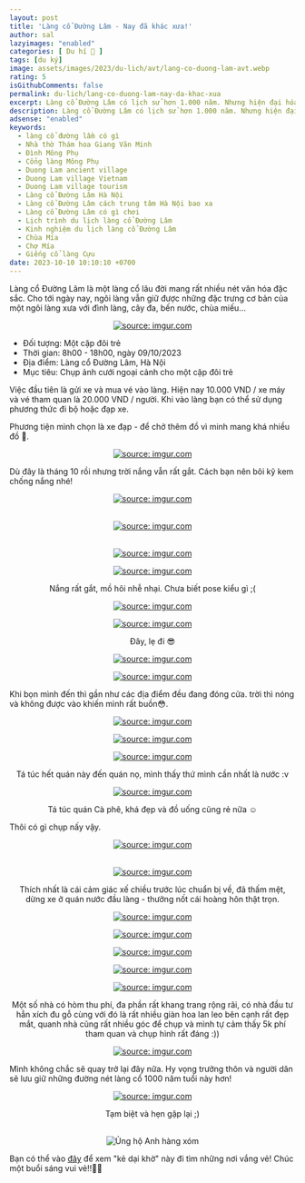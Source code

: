 ```yaml
---
layout: post
title: 'Làng cổ Đường Lâm - Nay đã khác xưa!'
author: sal
lazyimages: "enabled"
categories: [ Du hí 🛫 ]
tags: [du ký]
image: assets/images/2023/du-lich/avt/lang-co-duong-lam-avt.webp
rating: 5
isGithubComments: false
permalink: du-lich/lang-co-duong-lam-nay-da-khac-xua
excerpt: Làng cổ Đường Lâm có lịch sử hơn 1.000 năm. Nhưng hiện đại hóa đã gây ra thách thức và ảnh hưởng tiêu cực đến làng. Một số ngôi nhà cổ đã bị phá bỏ để xây dựng nhà cao tầng và nét văn hóa truyền thống đang dần biến mất.
description: Làng cổ Đường Lâm có lịch sử hơn 1.000 năm. Nhưng hiện đại hóa đã gây ra thách thức và ảnh hưởng tiêu cực đến làng. Một số ngôi nhà cổ đã bị phá bỏ để xây dựng nhà cao tầng và nét văn hóa truyền thống đang dần biến mất.
adsense: "enabled"
keywords:
  - làng cổ đường lầm có gì
  - Nhà thờ Thám hoa Giang Văn Minh
  - Đình Mông Phụ
  - Cổng làng Mông Phụ
  - Duong Lam ancient village
  - Duong Lam village Vietnam
  - Duong Lam village tourism
  - Làng cổ Đường Lâm Hà Nội
  - Làng cổ Đường Lâm cách trung tâm Hà Nội bao xa
  - Làng cổ Đường Lâm có gì chơi
  - Lịch trình du lịch làng cổ Đường Lâm
  - Kinh nghiệm du lịch làng cổ Đường Lâm
  - Chùa Mía
  - Chợ Mía
  - Giếng cổ làng Cựu
date: 2023-10-10 10:10:10 +0700
---
```


Làng cổ Đường Lâm là một làng cổ lâu đời mang rất nhiều nét văn hóa đặc sắc. Cho tới ngày nay, ngôi làng vẫn giữ được những đặc trưng cơ bản của một ngôi làng xưa với đình làng, cây đa, bến nước, chùa miếu...

<div class="content" style="text-align:center; ">
<a href="https://imgur.com/dpuP5FM"><img src="https://i.imgur.com/dpuP5FM.jpg" title="source: imgur.com" /></a>
</div>

* Đối tượng: Một cặp đôi trẻ
* Thời gian: 8h00 - 18h00, ngày 09/10/2023
* Địa điểm: Làng cổ Đường Lâm, Hà Nội
* Mục tiêu: Chụp ảnh cưới ngoại cảnh cho một cặp đôi trẻ

Việc đầu tiên là gửi xe và mua vé vào làng. Hiện nay 10.000 VND / xe máy và vé tham quan là 20.000 VND / người. Khi vào làng bạn có thể sử dụng phương thức đi bộ hoặc đạp xe.

Phương tiện mình chọn là xe đạp - để chở thêm đồ vì minh mang khá nhiều đồ 💼.

<div class="content" style="text-align:center; ">
<a href="https://imgur.com/AM5luCO"><img src="https://i.imgur.com/AM5luCO.jpg" title="source: imgur.com" /></a>
</div>

Dù đây là tháng 10 rồi nhưng trời nắng vẫn rất gắt. Cách bạn nên bôi kỹ kem chống nắng nhé!

<div class="content" style="text-align:center; ">
<a href="https://imgur.com/A0yjhma"><img src="https://i.imgur.com/A0yjhma.jpg" title="source: imgur.com" /></a><br><p></p><br>
<a href="https://imgur.com/A6VRVMm"><img src="https://i.imgur.com/A6VRVMm.jpg" title="source: imgur.com" /></a><br><p></p><br><a href="https://imgur.com/UvMl0eo"><img src="https://i.imgur.com/UvMl0eo.jpg" title="source: imgur.com" /></a><br><p></p>
<a href="https://imgur.com/AYUL0Db"><img src="https://i.imgur.com/AYUL0Db.jpg" title="source: imgur.com" /></a><br><p>Nắng rất gắt, mồ hôi nhễ nhại. Chưa biết pose kiểu gì ;( </p><a href="https://imgur.com/BWVw46B"><img src="https://i.imgur.com/BWVw46B.jpg" title="source: imgur.com" /></a><br><p></p>
<a href="https://imgur.com/1g0VE4C"><img src="https://i.imgur.com/1g0VE4C.jpg" title="source: imgur.com" /></a><br><p>Đây, lẹ đi 😎</p>
<a href="https://imgur.com/c4Ipfaq"><img src="https://i.imgur.com/c4Ipfaq.jpg" title="source: imgur.com" /></a><br><p></p><a href="https://imgur.com/wwsEWCs"><img src="https://i.imgur.com/wwsEWCs.png" title="source: imgur.com" /></a>
</div>

Khi bọn mình đến thì gần như các địa điểm đều đang đóng cửa. trời thì nóng và không được vào khiến mình rất buồn😳.

<div class="content" style="text-align:center; ">
<a href="https://imgur.com/kgK65Is"><img src="https://i.imgur.com/kgK65Is.jpg" title="source: imgur.com" /></a><br><p></p><a href="https://imgur.com/590ZyXQ"><img src="https://i.imgur.com/590ZyXQ.jpg" title="source: imgur.com" /></a><br><p></p><a href="https://imgur.com/Fsh9SUQ"><img src="https://i.imgur.com/Fsh9SUQ.jpg" title="source: imgur.com" /></a><br><p>Tá túc hết quán này đến quán nọ, mình thấy thứ mình cần nhất là nước :v</p><a href="https://imgur.com/rt8YiCa"><img src="https://i.imgur.com/rt8YiCa.jpg" title="source: imgur.com" /></a><br><p>Tá túc quán Cà phê, khá đẹp và đồ uống cũng rẻ nữa ☺️ </p></div>

Thôi có gì chụp nấy vậy.

<div class="content" style="text-align:center; ">
<a href="https://imgur.com/KHFOn8b"><img src="https://i.imgur.com/KHFOn8b.jpg" title="source: imgur.com" /></a><br><p></p><br>
<a href="https://imgur.com/glrfhiO"><img src="https://i.imgur.com/glrfhiO.jpg" title="source: imgur.com" /></a><br><p>Thích nhất là cái cảm giác xế chiều trước lúc chuẩn bị về, đã thấm mệt, dừng xe ở quán nước đầu làng - thưởng nốt cái hoàng hôn thật trọn.</p><a href="https://imgur.com/eTuYk81"><img src="https://i.imgur.com/eTuYk81.jpg" title="source: imgur.com" /></a><br><p></p>
<a href="https://imgur.com/GRkGfb5"><img src="https://i.imgur.com/GRkGfb5.jpg" title="source: imgur.com" /></a><br><p></p><a href="https://imgur.com/G20xjgK"><img src="https://i.imgur.com/G20xjgK.png" title="source: imgur.com" /></a><br><p></p>
<a href="https://imgur.com/eTuYk81"><img src="https://i.imgur.com/eTuYk81.jpg" title="source: imgur.com" /></a><br><p></p><a href="https://imgur.com/eH17hQ5"><img src="https://i.imgur.com/eH17hQ5.jpg" title="source: imgur.com" /></a><br><p>Một số nhà có hòm thu phí, đa phần rất khang trang rộng rãi, có nhà đầu tư hẳn xích đu gỗ cùng với đó là  rất nhiều giàn hoa lan leo bên cạnh rất đẹp mắt, quanh nhà cũng rất nhiều góc để chụp và mình tự cảm thấy 5k phí tham quan và chụp hình rất đáng :))</p>
<a href="https://imgur.com/M6Eroln"><img src="https://i.imgur.com/M6Eroln.jpg" title="source: imgur.com" /></a>
</div>

Mình không chắc sẽ quay trở lại đây nữa. Hy vọng trưởng thôn và người dân sẽ lưu giữ những đường nét làng cổ 1000 năm tuổi này hơn!

<div class="content" style="text-align:center; ">
<a href="https://imgur.com/Z1nm0Gj"><img src="https://i.imgur.com/Z1nm0Gj.jpg" title="source: imgur.com" /></a><br><p>Tạm biệt và hẹn gặp lại ;)</p><br></div>


<div class="content" style="text-align:center; ">
<img data-src="../../assets/images/ngam/cat_doantion.webp" alt="Ủng hộ Anh hàng xóm" title="Ủng hộ tôi" class="blur-up lazyload img-thumb lazyimg ten-lop-ban-tu-dat" id="image-hover"/>
</div>

Bạn có thể vào <a href="https://www.facebook.com/media/set/?vanity=nntatlu&set=a.2574616576014311" target="_blank" class="item-link item-content link external" id="facebook" onclick='getHrefOnclickAndRedirectWithLink(event)'>đây</a> để xem "kẻ dại khờ" này đi tìm những nơi vắng vẻ! Chúc một buổi sáng vui vẻ!!👨‍🚀

<script>
var root_url=window.location.origin;function getHrefOnclickAndRedirectWithLink(t){t.preventDefault();t=t.currentTarget.getAttribute("href");window.location=[root_url,"/redirect?url=",encodeURIComponent(t)].join("")}
</script>

<style>
.box{display:flex;align-items:center;justify-content:center;background:#aaa;margin:20px 0;width:100%;min-height:200px;border:2px #ccc solid;color:#fff}.row{display:flex;flex-wrap:wrap;padding:0 4px}.column{flex:25%;max-width:25%;padding:0 4px}.column img{margin-top:8px;vertical-align:middle;width:100%}@media screen and (max-width: 800px){.column{flex:50%;max-width:50%}}@media screen and (max-width: 600px){.column{flex:100%;max-width:100%}}video{max-width:100%;height:auto}
</style>

